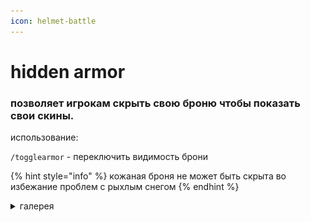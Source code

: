 ```yaml
---
icon: helmet-battle
---
```


# hidden armor

### позволяет игрокам скрыть свою броню чтобы показать свои скины.

использование:

`/togglearmor` - переключить видимость брони

{% hint style="info" %}
кожаная броня не может быть скрыта во избежание проблем с рыхлым снегом
{% endhint %}

<details>

<summary>галерея</summary>

<img src="../.gitbook/assets/image (1) (1) (1).png" alt="" data-size="original">

![](<../.gitbook/assets/image (2) (1) (1).png>)

![](<../.gitbook/assets/image (5) (1).png>)

</details>
